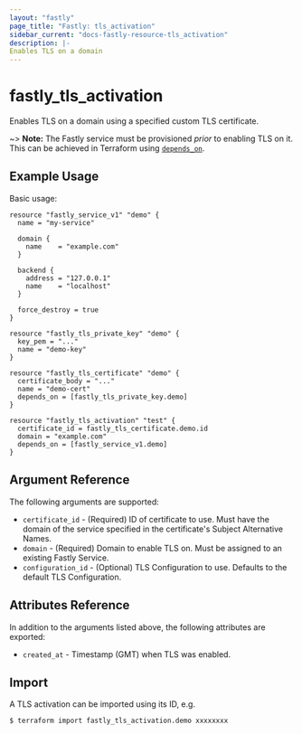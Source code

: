```yaml
---
layout: "fastly"
page_title: "Fastly: tls_activation"
sidebar_current: "docs-fastly-resource-tls_activation"
description: |-
Enables TLS on a domain
---
```


# fastly_tls_activation

Enables TLS on a domain using a specified custom TLS certificate.

~> **Note:** The Fastly service must be provisioned _prior_ to enabling TLS on it. This can be achieved in Terraform using [`depends_on`](https://www.terraform.io/docs/configuration/meta-arguments/depends_on.html).

## Example Usage

Basic usage:

```hcl
resource "fastly_service_v1" "demo" {
  name = "my-service"

  domain {
    name    = "example.com"
  }

  backend {
    address = "127.0.0.1"
    name    = "localhost"
  }

  force_destroy = true
}

resource "fastly_tls_private_key" "demo" {
  key_pem = "..."
  name = "demo-key"
}

resource "fastly_tls_certificate" "demo" {
  certificate_body = "..."
  name = "demo-cert"
  depends_on = [fastly_tls_private_key.demo]
}

resource "fastly_tls_activation" "test" {
  certificate_id = fastly_tls_certificate.demo.id
  domain = "example.com"
  depends_on = [fastly_service_v1.demo]
}
```

## Argument Reference

The following arguments are supported:

* `certificate_id` - (Required) ID of certificate to use. Must have the domain of the service specified in the certificate's Subject Alternative Names.
* `domain` - (Required) Domain to enable TLS on. Must be assigned to an existing Fastly Service.
* `configuration_id` - (Optional) TLS Configuration to use. Defaults to the default TLS Configuration.

## Attributes Reference

In addition to the arguments listed above, the following attributes are exported:

* `created_at` - Timestamp (GMT) when TLS was enabled.

## Import

A TLS activation can be imported using its ID, e.g.

```
$ terraform import fastly_tls_activation.demo xxxxxxxx
```
